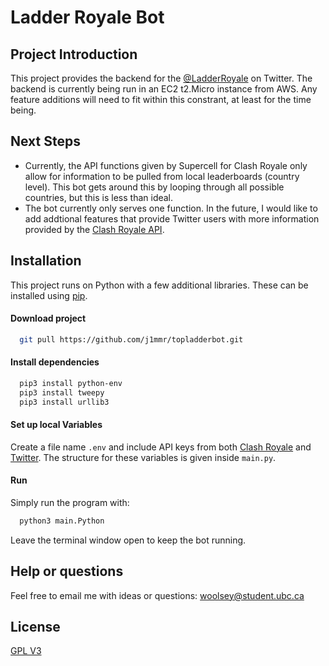 
# Ladder Royale Bot

## Project Introduction

This project provides the backend for the [@LadderRoyale](https://twitter.com/LadderRoyale) on Twitter. The backend is currently being run in an EC2 t2.Micro instance from AWS. Any feature additions will need to fit within this constrant, at least for the time being.

## Next Steps
- Currently, the API functions given by Supercell for Clash Royale only allow for information to be pulled from local leaderboards (country level). This bot gets around this by looping through all possible countries, but this is less than ideal.
- The bot currently only serves one function. In the future, I would like to add addtional features that provide Twitter users with more information provided by the [Clash Royale API](https://developer.clashroyale.com/#/documentation "Requires signin"). 


## Installation
This project runs on Python with a few additional libraries. These can be installed using [pip](https://pypi.org/project/pip/).
#### Download project

```bash
  git pull https://github.com/j1mmr/topladderbot.git
```

#### Install dependencies
```bash
  pip3 install python-env
  pip3 install tweepy
  pip3 install urllib3
```

#### Set up local Variables
Create a file name `.env` and include API keys from both [Clash Royale](https://developer.clashroyale.com/#/) and [Twitter](https://developer.twitter.com/en). The structure for these variables is given inside `main.py`.

#### Run
Simply run the program with:
```bash
  python3 main.Python
```
Leave the terminal window open to keep the bot running.
## Help or questions

Feel free to email me with ideas or questions:
<woolsey@student.ubc.ca>
## License

[GPL V3](https://choosealicense.com/licenses/gpl-3.0/)

